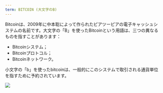 ```yaml
---
term: BITCOIN (大文字のB)
---
```


Bitcoinは、2009年に中本聡によって作られたピアツーピアの電子キャッシュシステムの名前です。大文字の「B」を使ったBitcoinという用語は、三つの異なるものを指すことがあります：
* Bitcoinシステム；
* Bitcoinプロトコル；
* Bitcoinネットワーク。

小文字の「b」を使ったbitcoinは、一般的にこのシステムで取引される通貨単位を指すために予約されています。

![](../../dictionnaire/assets/41.png)